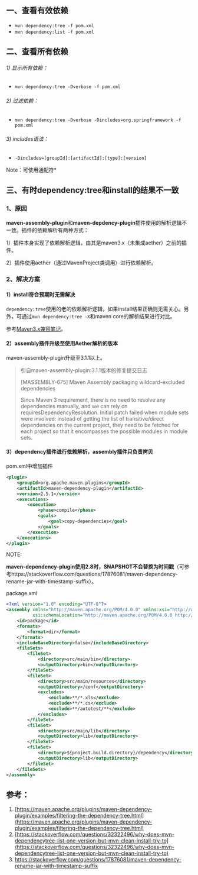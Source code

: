 ## 一、查看有效依赖

* `mvn dependency:tree -f pom.xml`
* `mvn dependency:list -f pom.xml`
## 二、查看所有依赖

###### 1) 显示所有依赖：

* `mvn dependency:tree -Dverbose -f pom.xml`
###### 2) 过滤依赖：

* `mvn dependency:tree -Dverbose -Dincludes=org.springframework -f pom.xml`
###### 3) includes语法：
* `-Dincludes=[groupId]:[artifactId]:[type]:[version]`

Note：可使用通配符*

## 三、有时dependency:tree和install的结果不一致

### 1、原因

**maven-assembly-plugin**和**maven-depdency-plugin**插件使用的解析逻辑不一致。插件的依赖解析有两种方式：

1）插件本身实现了依赖解析逻辑，由其是maven3.x（未集成aether）之前的插件。

2）插件使用aether（通过MavenProject类调用）进行依赖解析。

### 2、解决方案

#### 1）install符合预期时无需解决

`dependency:tree`使用的老的依赖解析逻辑，如果install结果正确则无需关心。另外，可通过`mvn dependency:tree -X`和maven core的解析结果进行对比。

参考[Maven3.x兼容笔记](./20.Maven3.x兼容笔记.md)。

#### 2）assembly插件升级至使用Aether解析的版本

maven-assembly-plugin升级至3.1.1以上。

>引自maven-assembly-plugin:3.1.1版本的修复提交日志
>
>[MASSEMBLY-675] Maven Assembly packaging wildcard-excluded dependencies
>
>Since Maven 3 requirement, there is no need to resolve any dependencies
>manually, and we can rely on requiresDependencyResolution. Initial patch
>failed when module sets were involved: instead of getting the list of
>transitive/direct dependencies on the current project, they need to be
>fetched for each project so that it encompasses the possible modules in
>module sets.

#### 3）dependency插件进行依赖解析，assembly插件只负责拷贝

pom.xml中增加插件

```xml
<plugin>
    <groupId>org.apache.maven.plugins</groupId>
    <artifactId>maven-dependency-plugin</artifactId>
    <version>2.5.1</version>
    <executions>
        <execution>
            <phase>compile</phase>
            <goals>
                <goal>copy-dependencies</goal>
            </goals>
        </execution>
    </executions>
</plugin>
```

NOTE:

**maven-dependency-plugin使用2.8时，SNAPSHOT不会替换为时间戳**（可参考https://stackoverflow.com/questions/17876081/maven-dependency-rename-jar-with-timestamp-suffix）。

package.xml

```xml
<?xml version="1.0" encoding="UTF-8"?>
<assembly xmlns="http://maven.apache.org/POM/4.0.0" xmlns:xsi="http://www.w3.org/2001/XMLSchema-instance"
          xsi:schemaLocation="http://maven.apache.org/POM/4.0.0 http://maven.apache.org/xsd/assembly-1.0.0.xsd">
    <id>package</id>
    <formats>
        <format>dir</format>
    </formats>
    <includeBaseDirectory>false</includeBaseDirectory>
    <fileSets>
        <fileSet>
            <directory>src/main/bin</directory>
            <outputDirectory>bin</outputDirectory>
        </fileSet>
        <fileSet>
            <directory>src/main/resources</directory>
            <outputDirectory>/conf</outputDirectory>
            <excludes>
                <exclude>**/*.xls</exclude>
                <exclude>**/*.cs</exclude>
                <exclude>**/autotest/**</exclude>
            </excludes>
        </fileSet>
        <fileSet>
            <directory>src/main/lib</directory>
            <outputDirectory>lib</outputDirectory>
        </fileSet>
        <fileSet>
            <directory>${project.build.directory}/dependency</directory>
            <outputDirectory>lib</outputDirectory>
        </fileSet>
    </fileSets>
</assembly>
```

## 参考：

1. [https://maven.apache.org/plugins/maven-dependency-plugin/examples/filtering-the-dependency-tree.html](https://maven.apache.org/plugins/maven-dependency-plugin/examples/filtering-the-dependency-tree.html)
2. [https://stackoverflow.com/questions/32322496/why-does-mvn-dependencytree-list-one-version-but-mvn-clean-install-try-to](https://stackoverflow.com/questions/32322496/why-does-mvn-dependencytree-list-one-version-but-mvn-clean-install-try-to)
3. https://stackoverflow.com/questions/17876081/maven-dependency-rename-jar-with-timestamp-suffix